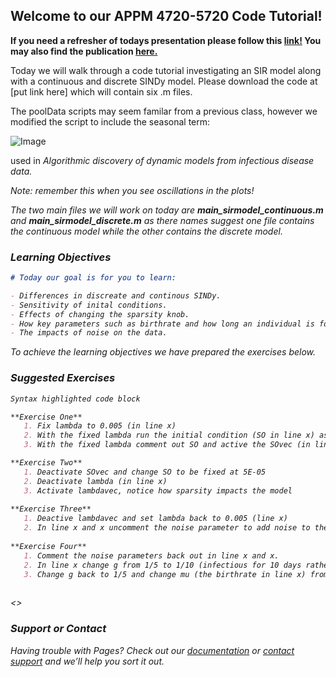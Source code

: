 ## Welcome to our APPM 4720-5720 Code Tutorial!

**If you need a refresher of todays presentation please follow this [link!](https://docs.google.com/presentation/d/1GRg98F1XywcRTaKcQUPaYT0xAZytR4CvTtMcDWtW5C8/edit?usp=sharing) You may also find the publication [here.](https://doi.org/10.1038/s41598-020-63877-w)**

Today we will walk through a code tutorial investigating an SIR model along with a continuous and discrete SINDy model. Please download the code at [put link here] which will contain six .m files. 

The poolData scripts may seem familar from a previous class, however we modified the script to include the seasonal term:
   
 ![Image](/SIRSINDy_Tutorial/docs/assets/Picture1.png)
  
used in <em> Algorithmic discovery of dynamic models from infectious disease data. <em>
   
Note: remember this when you see oscillations in the plots!

The two main files we will work on today are **main_sirmodel_continuous.m** and **main_sirmodel_discrete.m** as there names suggest one file contains the continuous model while the other contains the discrete model.
  

### Learning Objectives
  

```markdown
# Today our goal is for you to learn:

- Differences in discreate and continous SINDy.
- Sensitivity of inital conditions. 
- Effects of changing the sparsity knob.
- How key parameters such as birthrate and how long an individual is for, impact the overall results.
- The impacts of noise on the data.
```

To achieve the learning objectives we have prepared the exercises below.
  
### Suggested Exercises
   
```markdown
Syntax highlighted code block

**Exercise One**
   1. Fix lambda to 0.005 (in line x)
   2. With the fixed lambda run the initial condition (SO in line x) as 5E-05
   3. With the fixed lambda comment out SO and active the SOvec (in line x), notice how slightly larger and smaller values impact the model.

**Exercise Two**
   1. Deactivate SOvec and change SO to be fixed at 5E-05
   2. Deactivate lambda (in line x)
   3. Activate lambdavec, notice how sparsity impacts the model
 
**Exercise Three**
   1. Deactive lambdavec and set lambda back to 0.005 (line x)
   2. In line x and x uncomment the noise parameter to add noise to the data, how does this impact the results?
   
**Exercise Four**
   1. Comment the noise parameters back out in line x and x. 
   2. In line x change g from 1/5 to 1/10 (infectious for 10 days rather than 5), how does this change the graphs and what does this mean?
   3. Change g back to 1/5 and change mu (the birthrate in line x) from 8E-04 to 8E-03 and then 9E-05, what do you see?
   
```
<>
   
   
   
### Support or Contact

Having trouble with Pages? Check out our [documentation](https://docs.github.com/categories/github-pages-basics/) or [contact support](https://support.github.com/contact) and we’ll help you sort it out.
